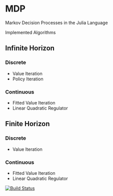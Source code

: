 # MDP

Markov Decision Processes in the Julia Language

Implemented Algorithms

## Infinite Horizon
### Discrete
- Value Iteration
- Policy Iteration

### Continuous
- Fitted Value Iteration
- Linear Quadratic Regulator

## Finite Horizon
### Discrete
- Value Iteration

### Continuous
- Fitted Value Iteration
- Linear Quadratic Regulator

[![Build Status](https://travis-ci.org/cpritcha/MDP.jl.png)](https://travis-ci.org/cpritcha/MDP.jl)

